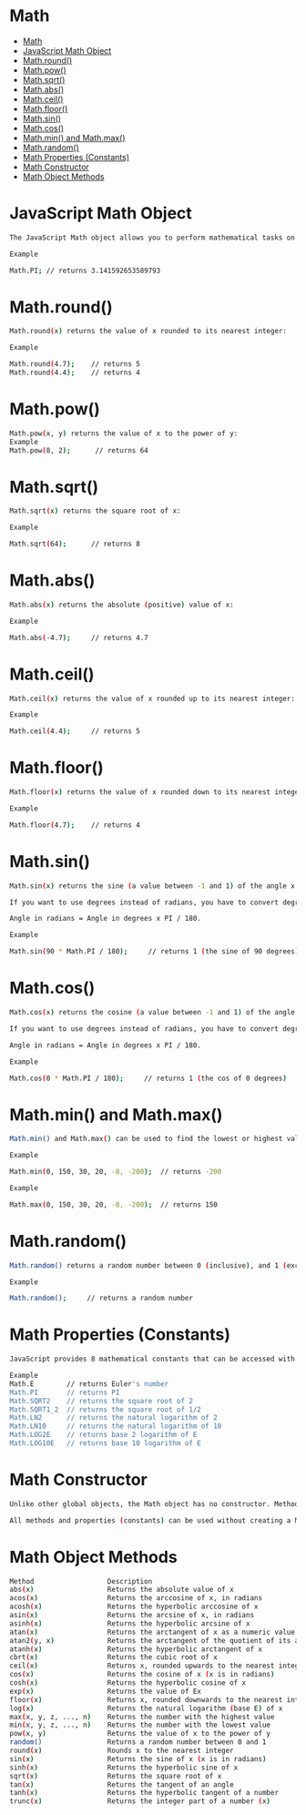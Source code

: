 # Math

- [Math](#math)
- [JavaScript Math Object](#javascript-math-object)
- [Math.round()](#mathround)
- [Math.pow()](#mathpow)
- [Math.sqrt()](#mathsqrt)
- [Math.abs()](#mathabs)
- [Math.ceil()](#mathceil)
- [Math.floor()](#mathfloor)
- [Math.sin()](#mathsin)
- [Math.cos()](#mathcos)
- [Math.min() and Math.max()](#mathmin-and-mathmax)
- [Math.random()](#mathrandom)
- [Math Properties (Constants)](#math-properties-constants)
- [Math Constructor](#math-constructor)
- [Math Object Methods](#math-object-methods)

# JavaScript Math Object

```bash
The JavaScript Math object allows you to perform mathematical tasks on numbers.

Example

Math.PI; // returns 3.141592653589793
```

# Math.round()

```bash
Math.round(x) returns the value of x rounded to its nearest integer:

Example

Math.round(4.7);    // returns 5
Math.round(4.4);    // returns 4
```

# Math.pow()

```bash
Math.pow(x, y) returns the value of x to the power of y:
Example
Math.pow(8, 2);      // returns 64
```

# Math.sqrt()

```bash
Math.sqrt(x) returns the square root of x:

Example

Math.sqrt(64);      // returns 8
```

# Math.abs()

```bash
Math.abs(x) returns the absolute (positive) value of x:

Example

Math.abs(-4.7);     // returns 4.7 

```
# Math.ceil()

```bash
Math.ceil(x) returns the value of x rounded up to its nearest integer:

Example

Math.ceil(4.4);     // returns 5 
```

# Math.floor()

```bash
Math.floor(x) returns the value of x rounded down to its nearest integer:

Example

Math.floor(4.7);    // returns 4
```

# Math.sin()

```bash
Math.sin(x) returns the sine (a value between -1 and 1) of the angle x (given in radians).

If you want to use degrees instead of radians, you have to convert degrees to radians:

Angle in radians = Angle in degrees x PI / 180.

Example

Math.sin(90 * Math.PI / 180);     // returns 1 (the sine of 90 degrees)
```

# Math.cos()

```bash
Math.cos(x) returns the cosine (a value between -1 and 1) of the angle x (given in radians).

If you want to use degrees instead of radians, you have to convert degrees to radians:

Angle in radians = Angle in degrees x PI / 180.

Example

Math.cos(0 * Math.PI / 180);     // returns 1 (the cos of 0 degrees)
```

# Math.min() and Math.max()

```bash
Math.min() and Math.max() can be used to find the lowest or highest value in a list of arguments:

Example

Math.min(0, 150, 30, 20, -8, -200);  // returns -200

Example

Math.max(0, 150, 30, 20, -8, -200);  // returns 150
```

# Math.random()

```bash
Math.random() returns a random number between 0 (inclusive), and 1 (exclusive):

Example

Math.random();     // returns a random number
```

# Math Properties (Constants)

```bash
JavaScript provides 8 mathematical constants that can be accessed with the Math object:

Example
Math.E        // returns Euler's number
Math.PI       // returns PI
Math.SQRT2    // returns the square root of 2
Math.SQRT1_2  // returns the square root of 1/2
Math.LN2      // returns the natural logarithm of 2
Math.LN10     // returns the natural logarithm of 10
Math.LOG2E    // returns base 2 logarithm of E
Math.LOG10E   // returns base 10 logarithm of E
```

# Math Constructor

```bash
Unlike other global objects, the Math object has no constructor. Methods and properties are static.

All methods and properties (constants) can be used without creating a Math object first.
```

# Math Object Methods

```bash
Method                  Description
abs(x)                  Returns the absolute value of x
acos(x)                 Returns the arccosine of x, in radians
acosh(x)                Returns the hyperbolic arccosine of x
asin(x)                 Returns the arcsine of x, in radians
asinh(x)                Returns the hyperbolic arcsine of x
atan(x)                 Returns the arctangent of x as a numeric value between -PI/2 and PI/2 radians
atan2(y, x)             Returns the arctangent of the quotient of its arguments
atanh(x)                Returns the hyperbolic arctangent of x
cbrt(x)                 Returns the cubic root of x
ceil(x)                 Returns x, rounded upwards to the nearest integer
cos(x)                  Returns the cosine of x (x is in radians)
cosh(x)                 Returns the hyperbolic cosine of x
exp(x)                  Returns the value of Ex
floor(x)                Returns x, rounded downwards to the nearest integer
log(x)                  Returns the natural logarithm (base E) of x
max(x, y, z, ..., n)    Returns the number with the highest value
min(x, y, z, ..., n)    Returns the number with the lowest value
pow(x, y)               Returns the value of x to the power of y
random()                Returns a random number between 0 and 1
round(x)                Rounds x to the nearest integer
sin(x)                  Returns the sine of x (x is in radians)
sinh(x)                 Returns the hyperbolic sine of x
sqrt(x)                 Returns the square root of x
tan(x)                  Returns the tangent of an angle
tanh(x)                 Returns the hyperbolic tangent of a number
trunc(x)                Returns the integer part of a number (x)
```
